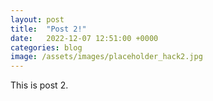 ```yaml
---
layout: post
title:  "Post 2!"
date:   2022-12-07 12:51:00 +0000
categories: blog
image: /assets/images/placeholder_hack2.jpg
---
```

This is post 2.